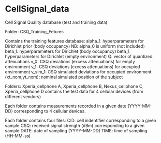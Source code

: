 # CellSignal_data
Cell Signal Quality database (test and training data)

Folder: CSQ_Training_Fetures

Contains the training features database:
alpha_1: hyperparameters for Dirichlet prior (body occupancy)
NB: alpha_0 is uniform (not included)
beta_1: hyperparameters for Dirichlet (body occupancy)
beta_1: hyperparameters for Dirichlet (empty environment)
Q: vector of quantized attenuations
v_0: CSQ deviations (excess attenuations) for empty environment
v_1: CSQ deviations (excess attenuations) for occupied environment
v_sim_1: CSQ simulated deviations for occupied environment
(xt_nom,yt_nom): nominal simulated position of the subject

Folders: Xperia_cellphone A, Xperia_cellphone B, Nexus_cellphone C, Xperia_cellphone D contains the test data for 4 cellular devices (from different vendors) 

Each folder contains measurements recorded in a given date (YYYY-MM-DD) corresponding to 4 cellular devices.

Each folder contains four files: 
CID: cell indentifier corresponding to a given sample
CSQ: received signal strength (dBm) corresponding to a given sample
DATE: date of sampling (YYYY-MM-DD)
TIME: time of sampling (HH-MM-ss)
